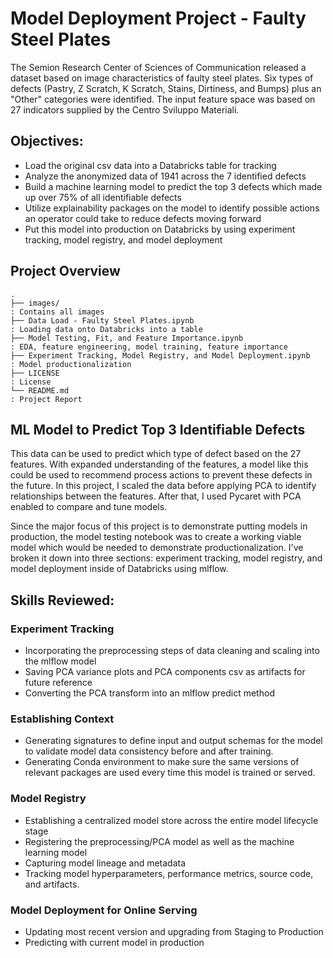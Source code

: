 # Model Deployment Project - Faulty Steel Plates

The Semion Research Center of Sciences of Communication released a dataset based on image characteristics of faulty steel plates. Six types of defects (Pastry, Z Scratch, K Scratch, Stains, Dirtiness, and Bumps) plus an "Other" categories were identified. The input feature space was based on 27 indicators supplied by the Centro Sviluppo Materiali. 

## Objectives:
- Load the original csv data into a Databricks table for tracking
- Analyze the anonymized data of 1941 across the 7 identified defects
- Build a machine learning model to predict the top 3 defects which made up over 75% of all identifiable defects
- Utilize explainability packages on the model to identify possible actions an operator could take to reduce defects moving forward
- Put this model into production on Databricks by using experiment tracking, model registry, and model deployment 

## Project Overview

```
.
├── images/                                                             : Contains all images
├── Data Load - Faulty Steel Plates.ipynb                               : Loading data onto Databricks into a table
├── Model Testing, Fit, and Feature Importance.ipynb                    : EDA, feature engineering, model training, feature importance
├── Experiment Tracking, Model Registry, and Model Deployment.ipynb     : Model productionalization
├── LICENSE                                                             : License
└── README.md                                                           : Project Report 
```

## ML Model to Predict Top 3 Identifiable Defects 

This data can be used to predict which type of defect based on the 27 features. With expanded understanding of the features, a model like this could be used to recommend process actions to prevent these defects in the future. In this project, I scaled the data before applying PCA to identify relationships between the features. After that, I used Pycaret with PCA enabled to compare and tune models. 

Since the major focus of this project is to demonstrate putting models in production, the model testing notebook was to create a working viable model which would be needed to demonstrate productionalization. I've broken it down into three sections: experiment tracking, model registry, and model deployment inside of Databricks using mlflow.

## Skills Reviewed: 
### Experiment Tracking
- Incorporating the preprocessing steps of data cleaning and scaling into the mlflow model
- Saving PCA variance plots and PCA components csv as artifacts for future reference
- Converting the PCA transform into an mlflow predict method

### Establishing Context
- Generating signatures to define input and output schemas for the model to validate model data consistency before and after training.
- Generating Conda environment to make sure the same versions of relevant packages are used every time this model is trained or served. 

### Model Registry 
- Establishing a centralized model store across the entire model lifecycle stage
- Registering the preprocessing/PCA model as well as the machine learning model
- Capturing model lineage and metadata
- Tracking model hyperparameters, performance metrics, source code, and artifacts. 

### Model Deployment for Online Serving
- Updating most recent version and upgrading from Staging to Production 
- Predicting with current model in production

